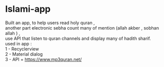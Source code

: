 # Islami-app
Built an app, to help users read holy quran ,<br/> another part electronic sebha count many of mention (allah akber , sobhan allah ) ,<br/> use API that listen to quran channels and display many of hadith sharif. <br/>
used in app : <br />
1 - Recyclerview <br />
2 - Material dialog <br />
3 - API = https://www.mp3quran.net/ <br/>

